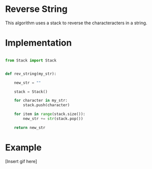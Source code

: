 
<h1>Reverse String</h1>

<p>This algorithm uses a stack to reverse the characteracters in a string.</p>

<h1>Implementation</h1>

```python

from Stack import Stack


def rev_string(my_str):

    new_str = ""

    stack = Stack()

    for character in my_str:
        stack.push(character)

    for item in range(stack.size()):
        new_str += str(stack.pop())

    return new_str

```

<h1>Example</h1>

[Insert gif here]

